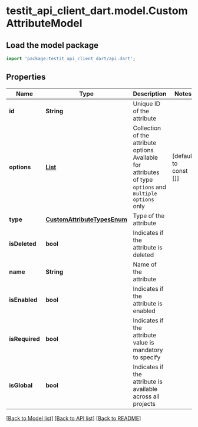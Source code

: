 # testit_api_client_dart.model.CustomAttributeModel

## Load the model package
```dart
import 'package:testit_api_client_dart/api.dart';
```

## Properties
Name | Type | Description | Notes
------------ | ------------- | ------------- | -------------
**id** | **String** | Unique ID of the attribute | 
**options** | [**List<CustomAttributeOptionModel>**](CustomAttributeOptionModel.md) | Collection of the attribute options   Available for attributes of type `options` and `multiple options` only | [default to const []]
**type** | [**CustomAttributeTypesEnum**](CustomAttributeTypesEnum.md) | Type of the attribute | 
**isDeleted** | **bool** | Indicates if the attribute is deleted | 
**name** | **String** | Name of the attribute | 
**isEnabled** | **bool** | Indicates if the attribute is enabled | 
**isRequired** | **bool** | Indicates if the attribute value is mandatory to specify | 
**isGlobal** | **bool** | Indicates if the attribute is available across all projects | 

[[Back to Model list]](../README.md#documentation-for-models) [[Back to API list]](../README.md#documentation-for-api-endpoints) [[Back to README]](../README.md)


